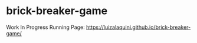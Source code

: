 # brick-breaker-game
Work In Progress
Running Page: https://luizalaquini.github.io/brick-breaker-game/
